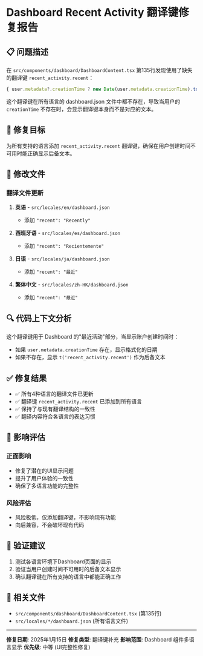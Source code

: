 # Dashboard Recent Activity 翻译键修复报告

## 📋 问题描述

在 `src/components/dashboard/DashboardContent.tsx` 第135行发现使用了缺失的翻译键 `recent_activity.recent`：

```typescript
{ user.metadata?.creationTime ? new Date(user.metadata.creationTime).toLocaleDateString('en-US') : t('recent_activity.recent'); }
```

这个翻译键在所有语言的 dashboard.json 文件中都不存在，导致当用户的 `creationTime` 不存在时，会显示翻译键本身而不是对应的文本。

## 🎯 修复目标

为所有支持的语言添加 `recent_activity.recent` 翻译键，确保在用户创建时间不可用时能正确显示后备文本。

## 📁 修改文件

### 翻译文件更新

1. **英语** - `src/locales/en/dashboard.json`
   - 添加 `"recent": "Recently"`

2. **西班牙语** - `src/locales/es/dashboard.json`
   - 添加 `"recent": "Recientemente"`

3. **日语** - `src/locales/ja/dashboard.json`
   - 添加 `"recent": "最近"`

4. **繁体中文** - `src/locales/zh-HK/dashboard.json`
   - 添加 `"recent": "最近"`

## 🔍 代码上下文分析

这个翻译键用于 Dashboard 的"最近活动"部分，当显示账户创建时间时：
- 如果 `user.metadata.creationTime` 存在，显示格式化的日期
- 如果不存在，显示 `t('recent_activity.recent')` 作为后备文本

## ✅ 修复结果

- ✅ 所有4种语言的翻译文件已更新
- ✅ 翻译键 `recent_activity.recent` 已添加到所有语言
- ✅ 保持了与现有翻译结构的一致性
- ✅ 翻译内容符合各语言的表达习惯

## 🚀 影响评估

### 正面影响
- 修复了潜在的UI显示问题
- 提升了用户体验的一致性
- 确保了多语言功能的完整性

### 风险评估
- 风险极低，仅添加翻译键，不影响现有功能
- 向后兼容，不会破坏现有代码

## 📝 验证建议

1. 测试各语言环境下Dashboard页面的显示
2. 验证当用户创建时间不可用时的后备文本显示
3. 确认翻译键在所有支持的语言中都能正确工作

## 🔗 相关文件

- `src/components/dashboard/DashboardContent.tsx` (第135行)
- `src/locales/*/dashboard.json` (所有语言文件)

---

**修复日期**: 2025年1月15日
**修复类型**: 翻译键补充
**影响范围**: Dashboard 组件多语言显示
**优先级**: 中等 (UI完整性修复)
